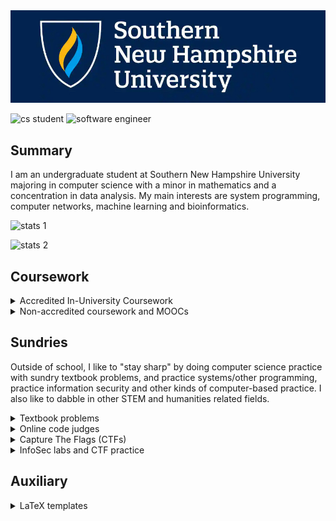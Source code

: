 
<img src="./banner.jpg" width="550px;" />

![cs student](https://img.shields.io/badge/CS-student-f39f37)
![software engineer](https://img.shields.io/badge/software-engineer-f39f37)

## Summary

I am an undergraduate student at Southern New Hampshire University majoring in computer science with a minor in mathematics and a concentration in data analysis. My main interests are system programming, computer networks, machine learning and bioinformatics.

![stats 1](https://github-readme-stats.vercel.app/api?username=Alekseyyy&show_icons=true)

![stats 2](https://github-readme-stats.vercel.app/api/top-langs/?username=Alekseyyy&langs_count=14&layout=compact)

## Coursework

<details>
<summary>Accredited In-University Coursework</summary>

<a href="./coursework/CS_Pathway.pdf"><img src="./coursework/CS_Pathway.png" width="600px" /></a>

| __Course name__ | __Course number__ |
|-----------------|-------------------|
|__Core CS coursework__| |
|[Programming Languages](./coursework/CS210/)|CS210|
|[Secure Coding](./coursework/CS305/)|CS305|
|[Introduction to Structured Database Environments](./coursework/DAD220/)|DAD220|
|__General STEM coursework__| |
|[Precalculus]((./coursework/MAT140/))|MAT140|
|[Introduction to Physics](./coursework/PHY150/)|PHY150|
|__Other prerequisite coursework__ | |
|[Perspectives in History](./coursework/HIS100/)|HIS100|
|[Applied History](./coursework/HIS200/)|HIS200|
|[Perspectives in Social Science](./coursework/SCS100/)|SCS100|
|[Applied Social Science](./coursework/SCS200/)|SCS200|

</details>

<details>
<summary>Non-accredited coursework and MOOCs</summary>

Some online courses that I took were able to be articulated to college credit at SNHU. Here is a full list of them:

|__Online course__|__Provider__|__SNHU course name__|__SNHU course number__|
|-----------------|------------|--------------------|----------------------|
| [Introduction to Computer Science and Programming Using Python](https://courses.edx.org/certificates/ba83ef4d67d94dca87154ed312181845) | edX | Introduction to Scripting | ~~todo~~ |
| [Introduction to Java Programming](./coursework/IT145) | Sophia Learning | Foundations of Application Development | IT145 |

### Open Source Society University (OSSU)

A significant educational project that I am working on is a (unaccredited, but cheap) set of STEM "majors" from the [Open Source Society University](https://github.com/ossu) --- or simply just the "OSSU." This GitHub repository also includes all of my other non-accredited coursework that is not directly associated with the curriculum proposed by the OSSU project. It is basically a semi-formal way to validate my skills in computing and its relationship to other fields.

This project is so big that it deserves its own github repo and I recommend that you check it out if you're interested in some of my extracuricullar activities: [https://github.com/Alekseyyy/ossu](https://github.com/Alekseyyy/ossu)

</details>

## Sundries

Outside of school, I like to "stay sharp" by doing computer science practice with sundry textbook problems, and practice systems/other programming, practice information security and other kinds of computer-based practice. I also like to dabble in other STEM and humanities related fields.

<details>
<summary>Textbook problems</summary>

### Introduction to programming

* [(T) Starting Out with C++: From Control Structures through Objects (ISBN-13: 978-0-13-403732-5)](./sundries/Books/ISBN-13_978-0-13-403732-5)
* [(T) Objects First with Java (ISBN-13: 978-0-13-700562-8)](./sundries/ISBN-13_978-0-13-700562-8)

### Maths, natural sciences and engineering

* [(L) Bayesian Statistics the Fun Way (ISBN-13: 978-1-59327-956-1)](./sundries/Books/ISBN-13_978-1-59327-956-1)
* [(L) Matter and Interactions: Fourth Edition (ISBN-13: 978-1-59327-640-9)](./sundries/Books/ISBN-13_978-1-11887-586-5/)

### Computer science

* [(L) Dive Into Algorithms (ISBN-13: 978-1-7185-0068-6)](./sundries/Books/ISBN-13_978-1-7185-0068-6)
* [(L) Doing Math with Python (ISBN-13: 978-1-59327-640-9)](./sundries/Books/ISBN-13_978-1-59327-640-9/)

_Note to self: T = todo and L = later_

</details>

<details>
<summary>Online code judges</summary>

* [HackerRank](./sundries/OLCodeJudge/HackerRank): general programming
* [DM::OJ](./sundries/OLCodeJudge/DMOJ): general programming
* [Project Euler](./sundries/OLCodeJudge/ProjectEuler): with special focus on number theory and maths

</details>

<details>
<summary>Capture The Flags (CTFs)</summary>

* [picoCTF 2023](./sundries/ctf/2023/picoCTF): general beginner-level ctf challenges.
* [BrixelCTF 2020](./sundries/ctf/2020/brixelctf): general beginner-level ctf challenges.
* [Decompetition 2020](./sundries/ctf/2020/decompetition): intresting reverse engineering puzzles--- rather than trying to work out a "flag," participants are challenged to reengineer compiled executables in a programming language.
* [FlareON 5](./sundries/ctf/2018/flareon5): ctf focused on reverse engineering.

</details>

<details>
<summary>InfoSec labs and CTF practice</summary>

* [ImmersiveLabs](./sundries/wargames/ImmersiveLabs): general infosec
* [TryHackMe](./sundries/wargames/TryHackMe): general infosec
* [crackmes.one](./sundries/wargames/crackmes.one): infosec with a special focus on reversing

</details>

## Auxiliary

<details>
<summary>LaTeX templates</summary>

* [APA paper](./auxiliary/latex-templates/apa-paper/)
* [RESEARCHERS.ONE paper](./auxiliary/latex-templates/resone-paper/)

</details>

